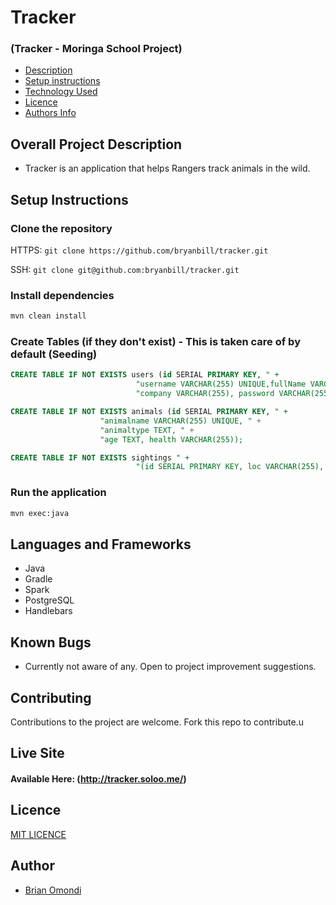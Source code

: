 # Tracker

### (Tracker - Moringa School Project)

- [Description](#overall-project-description)
- [Setup instructions](#setup-instructions)
- [Technology Used](#languages-and-frameworks)
- [Licence](#Licence)
- [Authors Info](#Author)

## Overall Project Description

- Tracker is an application that helps Rangers track animals in the wild.

## Setup Instructions

### Clone the repository

HTTPS: `git clone https://github.com/bryanbill/tracker.git`

SSH: `git clone git@github.com:bryanbill/tracker.git`

### Install dependencies
```bash
mvn clean install
```

### Create Tables (if they don't exist) - This is taken care of by default (Seeding)
```sql
CREATE TABLE IF NOT EXISTS users (id SERIAL PRIMARY KEY, " +
                            "username VARCHAR(255) UNIQUE,fullName VARCHAR(255), " +
                            "company VARCHAR(255), password VARCHAR(255));

CREATE TABLE IF NOT EXISTS animals (id SERIAL PRIMARY KEY, " +
                    "animalname VARCHAR(255) UNIQUE, " +
                    "animaltype TEXT, " +
                    "age TEXT, health VARCHAR(255));

CREATE TABLE IF NOT EXISTS sightings " +
                            "(id SERIAL PRIMARY KEY, loc VARCHAR(255), animalid VARCHAR(255), rangerid VARCHAR(255))
```
### Run the application
```bash
mvn exec:java
```

## Languages and Frameworks

- Java
- Gradle
- Spark
- PostgreSQL
- Handlebars


## Known Bugs

- Currently not aware of any. Open to project improvement suggestions.

## Contributing

Contributions to the project are welcome. Fork this repo to contribute.u

## Live Site

#### Available Here: (http://tracker.soloo.me/)


## Licence

[MIT LICENCE](LICENSE)

## Author

- [Brian Omondi](https://github.com/bryanbill)
